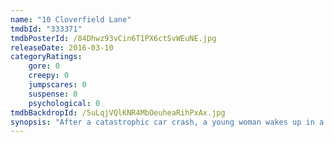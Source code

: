 ```yaml
---
name: "10 Cloverfield Lane"
tmdbId: "333371"
tmdbPosterId: /84Dhwz93vCin6T1PX6ctSvWEuNE.jpg
releaseDate: 2016-03-10
categoryRatings:
    gore: 0
    creepy: 0
    jumpscares: 0
    suspense: 0
    psychological: 0
tmdbBackdropId: /5uLqjVQlKNR4MbOeuheaRihPxAx.jpg
synopsis: "After a catastrophic car crash, a young woman wakes up in a survivalist's underground bunker, where he claims to have saved her from an apocalyptic attack that has left the outside world uninhabitable."
---
```

